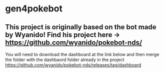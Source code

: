 # gen4pokebot
This project is originally based on the bot made by Wyanido! 
Find his project here -> https://github.com/wyanido/pokebot-nds/
------------------------------------------------------------------------
You will need to download the dashboard at the link below and then merge the folder with the dashbaord folder already in the project
https://github.com/wyanido/pokebot-nds/releases/tag/dashboard
